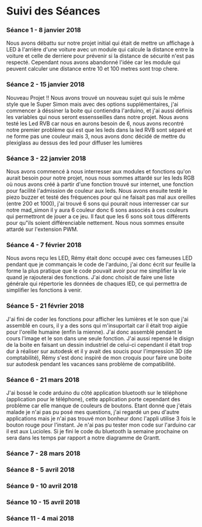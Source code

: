# Suivi des Séances

### Séance 1 - 8 janvier 2018

Nous avons débattu sur notre projet initial qui était de mettre un affichage à LED à l'arrière d'une voiture avec un module qui calcule la distance entre la voiture et celle de derriere pour prévenir si la distance de sécurité n'est pas respecté.
Cependant nous avons abandonné l'idée car les module qui peuvent calculer une distance entre 10 et 100 metres sont trop chere.

### Séance 2 - 15 janvier 2018

Nouveau Projet !!
Nous avons trouvé un nouveau sujet qui suis le même style que le Super Simon mais avec des options supplémentaires, j'ai commencer à déssiner la boite qui contiendra l'arduino,  et j'ai aussi définis les variables qui nous seront essensseilles dans notre projet.
Nous avons testé les Led RVB car nous en aurons besoin de 6, nous avons recontré notre premier problème qui est que les leds dans la led RVB sont séparé et ne forme pas une couleur mais 3, nous avons donc décidé de mettre du plexiglass au dessus des led pour diffuser les lumières

### Séance 3 - 22 janvier 2018

Nous avons commencé à nous interresser aux modules et fonctions qu'on aurait besoin pour notre projet, nous nous sommes attardé sur les leds RGB où nous avons créé à partir d'une fonction trouvé sur internet, une fonction pour facilité l'admission de couleur aux leds.
Nous avons ensuite testé le piezo buzzer et testé des fréquences pour qui ne faisait pas mal aux oreilles (entre 200 et 1000), j'ai trouvé 6 sons qui pourait nous interresser car sur notre mad\_simon il y aura 6 couleur donc 6 sons associés à ces couleurs qui permettront de jouer a ce jeu. Il faut que les 6 sons soit tous différents pour qu"ils soient différenciable nettement.
Nous nous sommes ensuite attardé sur l'extension PWM.

### Séance 4 - 7 février 2018

Nous avons reçu les LED, Rémy était donc occupé avec ces fameuses LED pendant que je commançais le code de l'arduino, j'ai donc écrit sur feuille la forme la plus pratique que le code pouvait avoir pour me simplifier la vie quand je rajouterai des fonctions. J'ai donc choisit de faire une liste générale qui répertorie les données de chaques lED, ce qui permettra de simplifier les fonctions à venir.

### Séance 5 - 21 février 2018

J'ai fini de coder les fonctions pour afficher les lumières et le son que j'ai assemblé en cours, il y a des sons qui m'insuportait car il était trop aigüe pour l'oreille humaine (enfin la mienne). J'ai donc assemblé pendant le cours l'image et le son dans une seule fonction. J'ai aussi repensé le disign de la boite en faisant un dessin industriel de celui-ci cependant il était trop dur à réaliser sur autodesk et il y avait des soucis pour l'impression 3D (de comptabilité), Rémy s'est donc inspiré de mon croquis pour faire une boite sur autodesk pendant les vacances sans problème de compatibilité.

### Séance 6 - 21 mars 2018

J'ai bossé le code arduino du côté application bluetooth sur le téléphone (application pour le téléphone), cette application porte cependant des problème car elle manque de couleurs de boutons. Etant donné que j'étais malade je n'ai pas pu posé mes questions, j'ai regardé un peu d'autre applications mais je n'ai pas trouvé mon bonheur donc l'appli utilise 3 fois le bouton rouge pour l'instant. Je n'ai pas pu tester mon code sur l'arduino car il est aux Lucioles. Si je fini le code du bluetooth la semaine prochaine on sera dans les temps par rapport a notre diagramme de Grantt.

### Séance 7 - 28 mars 2018

### Séance 8 - 5 avril 2018

### Séance 9 - 10 avril 2018

### Séance 10 - 15 avril 2018

### Séance 11 - 4 mai 2018
